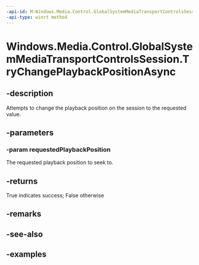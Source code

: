 ```yaml
---
-api-id: M:Windows.Media.Control.GlobalSystemMediaTransportControlsSession.TryChangePlaybackPositionAsync(System.Int64)
-api-type: winrt method
---
```


<!-- Method syntax.
public IAsyncOperation<bool> GlobalSystemMediaTransportControlsSession.TryChangePlaybackPositionAsync(Int64 requestedPlaybackPosition)
-->

# Windows.Media.Control.GlobalSystemMediaTransportControlsSession.TryChangePlaybackPositionAsync

## -description
Attempts to change the playback position on the session to the requested value.

## -parameters
### -param requestedPlaybackPosition
The requested playback position to seek to.

## -returns
True indicates success; False otherwise

## -remarks

## -see-also

## -examples

